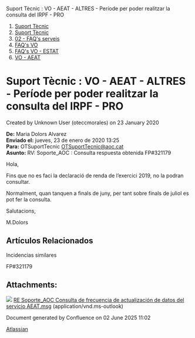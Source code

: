 Suport Tècnic : VO - AEAT - ALTRES - Període per poder realitzar la consulta del IRPF - PRO  

1.  [Suport Tècnic](index.md)
2.  [Suport Tècnic](13893782.md)
3.  [02 - FAQ's serveis](26313393.md)
4.  [FAQ's VO](28705575.md)
5.  [FAQ's VO - ESTAT](28705579.md)
6.  [VO - AEAT](VO---AEAT_36340975.md)

Suport Tècnic : VO - AEAT - ALTRES - Període per poder realitzar la consulta del IRPF - PRO
===========================================================================================

Created by Unknown User (oteccmorales) on 23 January 2020

  

**De:** Maria Dolors Alvarez  
**Enviado el:** jueves, 23 de enero de 2020 13:25  
**Para:** OTSuportTecnic <OTSuportTecnic@aoc.cat>  
**Asunto:** RV: Soporte\_AOC : Consulta respuesta obtenida FP#321179

Hola,

Fins que no es faci la declaració de renda de l’exercici 2019, no la podran consultar.

Normalment, quan tanquen a finals de juny, per tant sobre finals de juliol es pot fer la consulta.

Salutacions,

M.Dolors

Artículos Relacionados
----------------------

  

  

Incidencias similares

FP#321179

  

Attachments:
------------

![](images/icons/bullet_blue.gif) [RE Soporte\_AOC Consulta de frecuencia de actualización de datos del servicio AEAT.msg](attachments/30869896/30869897.msg) (application/vnd.ms-outlook)  

Document generated by Confluence on 02 June 2025 11:02

[Atlassian](http://www.atlassian.com/)